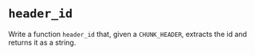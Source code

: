 # `header_id`

Write a function `header_id` that, given a `CHUNK_HEADER`, extracts the id
and returns it as a string.